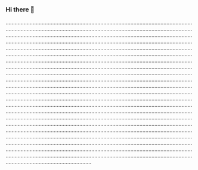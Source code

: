 ### Hi there 👋

.................................................................................................................................................................................................................................................................................................................................................................................................................................................................................................................................................................................................................................................................................................................................................................................................................................................................................................................................................................................................................................................................................................................................................................................................................................................................................................................................................................................................................................................................................................................................................................................................................................................................................................................................................................................................................................................................................................................................................................................................................................................................................................................................................................................................................................................................................................................................................................................................................................................................................................................................................................................................................................................................................................................................................................................................................................................................................................